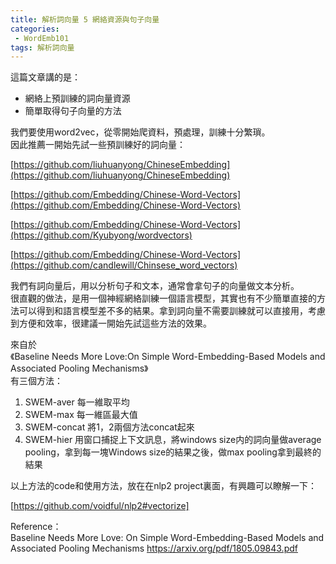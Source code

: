 ```yaml
---                                  
title: 解析詞向量 5 網絡資源與句子向量                                  
categories:                                  
 - WordEmb101                                  
tags: 解析詞向量                                  
---                                  
```

                        
這篇文章講的是：                
- 網絡上預訓練的詞向量資源       
- 簡單取得句子向量的方法       


我們要使用word2vec，從零開始爬資料，預處理，訓練十分繁瑣。   
因此推薦一開始先試一些預訓練好的詞向量：   
   
[https://github.com/liuhuanyong/ChineseEmbedding](https://github.com/liuhuanyong/ChineseEmbedding)   
   
[https://github.com/Embedding/Chinese-Word-Vectors](https://github.com/Embedding/Chinese-Word-Vectors)   
   
[https://github.com/Embedding/Chinese-Word-Vectors](https://github.com/Kyubyong/wordvectors)   
   
[https://github.com/Embedding/Chinese-Word-Vectors](https://github.com/candlewill/Chinsese_word_vectors)   
   
   
我們有詞向量后，用以分析句子和文本，通常會拿句子的向量做文本分析。   
很直觀的做法，是用一個神經網絡訓練一個語言模型，其實也有不少簡單直接的方法可以得到和語言模型差不多的結果。拿到詞向量不需要訓練就可以直接用，考慮到方便和效率，很建議一開始先試這些方法的效果。   
   
來自於   
《Baseline Needs More Love:On Simple Word-Embedding-Based Models and Associated Pooling Mechanisms》   
有三個方法：   
   
1. SWEM-aver 每一維取平均   
2. SWEM-max 每一維區最大值   
3. SWEM-concat 將1，2兩個方法concat起來   
4. SWEM-hier 用窗口捕捉上下文訊息，將windows size内的詞向量做average pooling，拿到每一塊Windows size的結果之後，做max pooling拿到最終的結果   
   
以上方法的code和使用方法，放在在nlp2 project裏面，有興趣可以瞭解一下：   
   
[https://github.com/voidful/nlp2#vectorize]   
   
   
Reference：   
Baseline Needs More Love: On Simple Word-Embedding-Based Models and Associated Pooling Mechanisms https://arxiv.org/pdf/1805.09843.pdf   